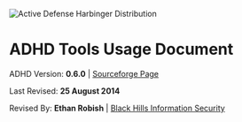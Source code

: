 ![Active Defense Harbinger Distribution](ADHD/ADHD_logo.jpg)

ADHD Tools Usage Document
=========================

ADHD Version: **0.6.0**		| [Sourceforge Page](http://sourceforge.net/projects/adhd/)

Last Revised: **25 August 2014**

Revised By: **Ethan Robish** | [Black Hills Information Security](http://www.blackhillsinfosec.com)

